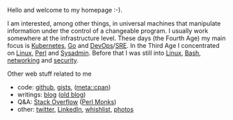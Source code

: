 Hello and welcome to my homepage :-).

I am interested, among other things, in universal machines that manipulate information under the control of a changeable program. I usually work somewhere at the infrastructure level. These days (the Fourth Age) my main focus is [Kubernetes](notes/k8s), [Go](notes/go) and [DevOps](notes/mngt/devops)/[SRE](notes/mngt/sre#sre-approach). In the Third Age I concentrated on [Linux](notes/linux), [Perl](notes/perl) and [Sysadmin](notes/mngt/sre#sysadmin-approach). Before that I was still into [Linux](notes/linux), [Bash](notes/shell), [networking](notes/net) and [security](notes/sec).

Other web stuff related to me

* code: [github](https://github.com/jreisinger), [gists](https://gist.github.com/search?q=user%3Ajreisinger), ([meta::cpan](https://metacpan.org/author/REISINGE))
* writings: [blog](https://jreisinger.github.io/blog2/) ([old blog](https://jreisinger.blogspot.com))
* Q&A: [Stack Overflow](https://stackoverflow.com/users/1039320/jreisinger) ([Perl Monks](https://perlmonks.org/?node_id=6364;user=reisinge))
* other: [twitter](https://twitter.com/JozefReisinger), [LinkedIn](https://www.linkedin.com/in/jozefreisinger/), [whishlist](https://amzn.com/w/23WE353M6O53S), [photos](https://www.flickr.com/photos/jozrei)
